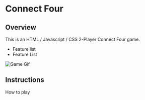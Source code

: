 # Connect Four

## Overview

This is an HTML / Javascript / CSS 2-Player Connect Four game.

  - Feature list
  - Feature List

![Game Gif](https://gfycat.com/plaintivedesertedcoati)


## Instructions

How to play
